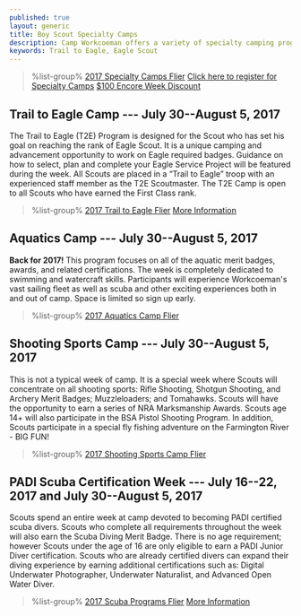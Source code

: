 ```yaml
---
published: true
layout: generic
title: Boy Scout Specialty Camps
description: Camp Workcoeman offers a variety of specialty camping programs. Each offers unique enrichment and advancement activities.
keywords: Trail to Eagle, Eagle Scout
---
```


> %list-group%
> <a href="{{ site.url }}/pdf/2017/2017-specialty-flier.pdf" class="list-group-item">2017 Specialty Camps Flier</a>
> <a href="{{ site.url }}/boy-scouts/register/" class="list-group-item">Click here to register for Specialty Camps</a>
> <a href="{{ site.url }}/pdf/2017/2017-encore-week.pdf" class="list-group-item">$100 Encore Week Discount</a>

## Trail to Eagle Camp --- July 30--August 5, 2017

The Trail to Eagle (T2E) Program is designed for the Scout who has set his goal on reaching the rank of Eagle Scout. It is a unique camping and advancement opportunity to work on Eagle required badges. Guidance on how to select, plan and complete your Eagle Service Project will be featured during the week. All Scouts are placed in a “Trail to Eagle” troop with an experienced staff member as the T2E Scoutmaster. The T2E Camp is open to all Scouts who have earned the First Class rank.

> %list-group%
> <a href="{{ site.url }}/pdf/2017/2017-trail-to-eagle.pdf" class="list-group-item">2017 Trail to Eagle Flier</a>
> <a href="{{ site.url }}/boy-scouts/trail-to-eagle/" class="list-group-item">More Information</a>

## Aquatics Camp --- July 30--August 5, 2017

**Back for 2017!** This program focuses on all of the aquatic merit badges, awards, and related certifications. The week is completely dedicated to swimming and watercraft skills. Participants will experience Workcoeman's vast sailing fleet as well as scuba and other exciting experiences both in and out of camp. Space is limited so sign up early.

> %list-group%
> <a href="{{ site.url }}/pdf/2017/2017-aquatics-camp.pdf" class="list-group-item">2017 Aquatics Camp Flier</a>

## Shooting Sports Camp --- July 30--August 5, 2017

This is not a typical week of camp. It is a special week where Scouts will concentrate on all shooting sports: Rifle Shooting, Shotgun Shooting, and Archery Merit Badges; Muzzleloaders; and Tomahawks. Scouts will have the opportunity to earn a series of NRA Marksmanship Awards. Scouts age 14+ will also participate in the BSA Pistol Shooting Program. In addition, Scouts participate in a special fly fishing adventure on the Farmington River - BIG FUN!

> %list-group%
> <a href="{{ site.url }}/pdf/2017/2017-shooting-sports-camp.pdf" class="list-group-item">2017 Shooting Sports Camp Flier</a>

## PADI Scuba Certification Week --- July 16--22, 2017 and July 30--August 5, 2017

Scouts spend an entire week at camp devoted to becoming PADI certified scuba divers. Scouts who complete all requirements throughout the week will also earn the Scuba Diving Merit Badge. There is no age requirement; however Scouts under the age of 16 are only eligible to earn a PADI Junior Diver certification. Scouts who are already certified divers can expand their diving experience by earning additional certifications such as: Digital Underwater Photographer, Underwater Naturalist, and Advanced Open Water Diver.

> %list-group%
> <a href="{{ site.url }}/pdf/2017/2017-scuba.pdf" class="list-group-item">2017 Scuba Programs Flier</a>
> <a href="{{ site.url }}/boy-scouts/special-programs/scuba/" class="list-group-item">More Information</a>
